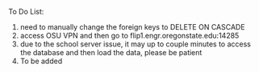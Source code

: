 To Do List:
1. need to manually change the foreign keys to DELETE ON CASCADE
2. access OSU VPN and then go to flip1.engr.oregonstate.edu:14285
3. due to the school server issue, it may up to couple minutes to access the database and then load the data, please be patient
4. To be added